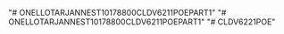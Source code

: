 "# ONELLOTARJANNEST10178800CLDV6211POEPART1" 
"# ONELLOTARJANNEST10178800CLDV6211POEPART1" 
"# CLDV6221POE" 
